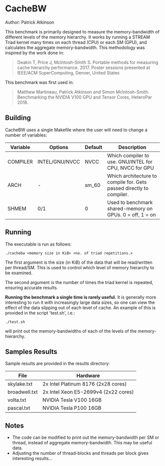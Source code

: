 CacheBW
=======

Author: Patrick Atkinson

This benchmark is primarily designed to measure the memory-bandwidth of different levels of the memory hierarchy. It works by running a STREAM Triad kernel many times on each thread (CPU) or each SM (GPU), and calculates the aggregate memory-bandwidth. This methodology was inspired by the work done in:

> Deakin T, Price J, McIntosh-Smith S. Portable methods for measuring cache hierarchy performance. 2017. Poster sessions presented at IEEE/ACM SuperComputing, Denver, United States

This benchmark was first used in: 

> Matthew Martineau, Patrick Atkinson and Simon McIntosh-Smith. Benchmarking the NVIDIA V100 GPU and Tensor Cores, HeteroPar 2018.

Building
--------

CacheBW uses a single Makefile where the user will need to change a number of variables:

| Variable | Options | Default | Description                                                                                                     |
-----------|-----------------|---------------|-----------------------------------------------------------------------------------------------------------------|
| COMPILER | INTEL/GNU/NVCC  | NVCC          | Which compiler to use. GNU/INTEL for CPU, NVCC for GPU                                                          |
| ARCH     | -               | sm_60         | Which architecture to compile for. Gets passed directly to compiler.                                            |
| SHMEM    | 0/1             | 0             | Used to benchmark shared-memory on GPUs. 0 = off, 1 = on                                                        |

Running
-------

The executable is run as follows:

```
./cachebw <memory size in KiB> <no. of triad repetitions.>
```

The first argument is the size (in KiB) of the data that will be read/written per thread/SM. This is used to control which level of memory hierarchy to be examined. 

The second argument is the number of times the triad kernel is repeated, ensuring accurate results. 

**Running the benchmark a single time is rarely useful.** It is generally more interesting to run it with increasingly large data sizes, so one can view the effect of the data slipping out of each level of cache. An example of this is provided in the script 'test.sh', i.e.:

```
./test.sh
```

will print out the memory-bandwidths of each of the levels of the memory-hierarchy.

Samples Results
---------------

Sample results are provided in the results directory:

| File        | Hardware                                 |
|-------------|------------------------------------------|
|skylake.txt  | 2x Intel Platinum 8176 (2x28 cores)      |
|broadwell.txt| 2x Intel Xeon E5-2699v4 (2x22 cores)     |
|volta.txt    | NVIDIA Tesla V100 16GB                   |
|pascal.txt   | NVIDIA Tesla P100 16GB                   |

Notes
----------------

- The code can be modified to print out the memory-bandwidth per SM or thread, instead of aggregate memory-bandwidth. This may be useful data.
- Adjusting the number of thread-blocks and threads per block gives interesting results...



